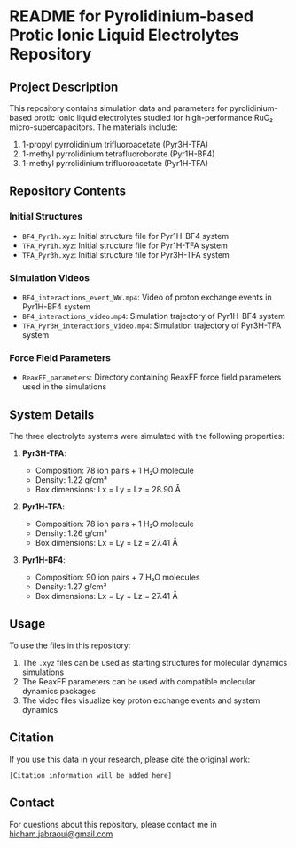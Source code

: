 # README for Pyrolidinium-based Protic Ionic Liquid Electrolytes Repository

## Project Description
This repository contains simulation data and parameters for pyrolidinium-based protic ionic liquid electrolytes studied for high-performance RuO₂ micro-supercapacitors. The materials include:

1. 1-propyl pyrrolidinium trifluoroacetate (Pyr3H-TFA)
2. 1-methyl pyrrolidinium tetrafluoroborate (Pyr1H-BF4)
3. 1-methyl pyrrolidinium trifluoroacetate (Pyr1H-TFA)

## Repository Contents

### Initial Structures
- `BF4_Pyr1h.xyz`: Initial structure file for Pyr1H-BF4 system
- `TFA_Pyr1h.xyz`: Initial structure file for Pyr1H-TFA system
- `TFA_Pyr3h.xyz`: Initial structure file for Pyr3H-TFA system

### Simulation Videos
- `BF4_interactions_event_WW.mp4`: Video of proton exchange events in Pyr1H-BF4 system
- `BF4_interactions_video.mp4`: Simulation trajectory of Pyr1H-BF4 system
- `TFA_Pyr3H_interactions_video.mp4`: Simulation trajectory of Pyr3H-TFA system

### Force Field Parameters
- `ReaxFF_parameters`: Directory containing ReaxFF force field parameters used in the simulations

## System Details

The three electrolyte systems were simulated with the following properties:

1. **Pyr3H-TFA**:
   - Composition: 78 ion pairs + 1 H₂O molecule
   - Density: 1.22 g/cm³
   - Box dimensions: Lx = Ly = Lz = 28.90 Å

2. **Pyr1H-TFA**:
   - Composition: 78 ion pairs + 1 H₂O molecule
   - Density: 1.26 g/cm³
   - Box dimensions: Lx = Ly = Lz = 27.41 Å

3. **Pyr1H-BF4**:
   - Composition: 90 ion pairs + 7 H₂O molecules
   - Density: 1.27 g/cm³
   - Box dimensions: Lx = Ly = Lz = 27.41 Å

## Usage

To use the files in this repository:
1. The `.xyz` files can be used as starting structures for molecular dynamics simulations
2. The ReaxFF parameters can be used with compatible molecular dynamics packages
3. The video files visualize key proton exchange events and system dynamics

## Citation

If you use this data in your research, please cite the original work:

```
[Citation information will be added here]
```

## Contact

For questions about this repository, please contact me in hicham.jabraoui@gmail.com
